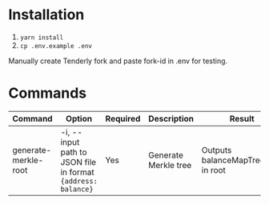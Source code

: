 # Installation
1. `yarn install`
2. `cp .env.example .env`

Manually create Tenderly fork and paste fork-id in .env for testing.

# Commands

| Command                           | Option                                                       | Required | Description          | Result                              |
|-----------------------------------|--------------------------------------------------------------|----------|----------------------|-------------------------------------|
| generate-merkle-root              | -i, --input path to JSON file in format `{address: balance}` | Yes      | Generate Merkle tree | Outputs balanceMapTree.json in root |

